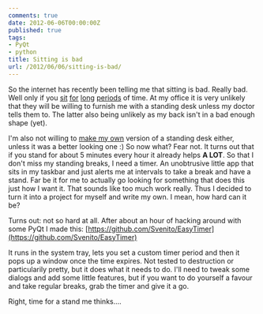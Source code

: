 ```yaml
---
comments: true
date: 2012-06-06T00:00:00Z
published: true
tags:
- PyQt
- python
title: Sitting is bad
url: /2012/06/06/sitting-is-bad/
---
```


So the internet has recently been telling me that sitting is bad. Really bad. Well only if you [sit](http://www.msnbc.msn.com/id/34956099/ns/health-fitness/t/you-sitting-down-experts-say-itll-kill-you/) [for](http://mashable.com/2011/05/09/sitting-down-infographic/) [long](http://lifehacker.com/5800720/the-sitting-is-killing-you-infographic-illustrates-the-stress-of-prolonged-sitting-importance-of-getting-up>) [periods](http://www.sciencedaily.com/releases/2011/07/110712093859.htm) of time. At my office it is very unlikely that they will be willing to furnish me with a standing desk unless my doctor tells them to. The latter also being unlikely as my back isn't in a bad enough shape (yet).

I'm also not willing to [make my own](http://gregschlom.com/post/4555981908/standing-desk) version of a standing desk either, unless it was a better looking one :) So now what? Fear not. It turns out that if you stand for about 5 minutes every hour it already helps **A LOT**. So that I don't miss my standing breaks, I need a timer. An unobtrusive little app that sits in my taskbar and just alerts me at intervals to take a break and have a stand. Far be it for me to actually go looking for something that does this just how I want it. That sounds like too much work really. Thus I decided to turn it into a project for myself and write my own. I mean, how hard can it be?

Turns out: not so hard at all. After about an hour of hacking around with some PyQt I made this: [https://github.com/Svenito/EasyTimer](https://github.com/Svenito/EasyTimer)

It runs in the system tray, lets you set a custom timer period and then it pops up a window once the time expires. Not tested to destruction or particularily pretty, but it does what it needs to do. I'll need to tweak some dialogs and add some little features, but if you want to do yourself a favour and take regular breaks, grab the timer and give it a go.

Right, time for a stand me thinks....
